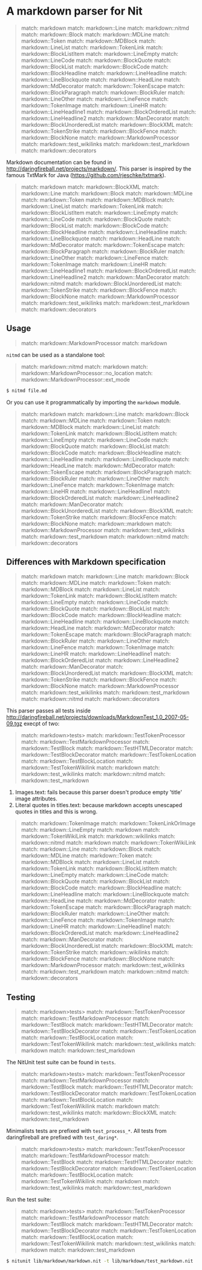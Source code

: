 # A markdown parser for Nit

> match: markdown
> match: markdown::Line
> match: markdown::nitmd
> match: markdown::Block
> match: markdown::MDLine
> match: markdown::Token
> match: markdown::MDBlock
> match: markdown::LineList
> match: markdown::TokenLink
> match: markdown::BlockListItem
> match: markdown::LineEmpty
> match: markdown::LineCode
> match: markdown::BlockQuote
> match: markdown::BlockList
> match: markdown::BlockCode
> match: markdown::BlockHeadline
> match: markdown::LineHeadline
> match: markdown::LineBlockquote
> match: markdown::HeadLine
> match: markdown::MdDecorator
> match: markdown::TokenEscape
> match: markdown::BlockParagraph
> match: markdown::BlockRuler
> match: markdown::LineOther
> match: markdown::LineFence
> match: markdown::TokenImage
> match: markdown::LineHR
> match: markdown::LineHeadline1
> match: markdown::BlockOrderedList
> match: markdown::LineHeadline2
> match: markdown::ManDecorator
> match: markdown::BlockUnorderedList
> match: markdown::BlockXML
> match: markdown::TokenStrike
> match: markdown::BlockFence
> match: markdown::BlockNone
> match: markdown::MarkdownProcessor
> match: markdown::test_wikilinks
> match: markdown::test_markdown
> match: markdown::decorators

Markdown documentation can be found in http://daringfireball.net/projects/markdown/.
This parser is inspired by the famous TxtMark for Java (https://github.com/rjeschke/txtmark).

> match: markdown
> match: markdown::BlockXML
> match: markdown::Line
> match: markdown::Block
> match: markdown::MDLine
> match: markdown::Token
> match: markdown::MDBlock
> match: markdown::LineList
> match: markdown::TokenLink
> match: markdown::BlockListItem
> match: markdown::LineEmpty
> match: markdown::LineCode
> match: markdown::BlockQuote
> match: markdown::BlockList
> match: markdown::BlockCode
> match: markdown::BlockHeadline
> match: markdown::LineHeadline
> match: markdown::LineBlockquote
> match: markdown::HeadLine
> match: markdown::MdDecorator
> match: markdown::TokenEscape
> match: markdown::BlockParagraph
> match: markdown::BlockRuler
> match: markdown::LineOther
> match: markdown::LineFence
> match: markdown::TokenImage
> match: markdown::LineHR
> match: markdown::LineHeadline1
> match: markdown::BlockOrderedList
> match: markdown::LineHeadline2
> match: markdown::ManDecorator
> match: markdown::nitmd
> match: markdown::BlockUnorderedList
> match: markdown::TokenStrike
> match: markdown::BlockFence
> match: markdown::BlockNone
> match: markdown::MarkdownProcessor
> match: markdown::test_wikilinks
> match: markdown::test_markdown
> match: markdown::decorators

## Usage

> match: markdown::MarkdownProcessor
> match: markdown

`nitmd` can be used as a standalone tool:

> match: markdown::nitmd
> match: markdown
> match: markdown::MarkdownProcessor::no_location
> match: markdown::MarkdownProcessor::ext_mode

~~~bash
$ nitmd file.md
~~~

Or you can use it programmatically by importing the `markdown` module.

> match: markdown
> match: markdown::Line
> match: markdown::Block
> match: markdown::MDLine
> match: markdown::Token
> match: markdown::MDBlock
> match: markdown::LineList
> match: markdown::TokenLink
> match: markdown::BlockListItem
> match: markdown::LineEmpty
> match: markdown::LineCode
> match: markdown::BlockQuote
> match: markdown::BlockList
> match: markdown::BlockCode
> match: markdown::BlockHeadline
> match: markdown::LineHeadline
> match: markdown::LineBlockquote
> match: markdown::HeadLine
> match: markdown::MdDecorator
> match: markdown::TokenEscape
> match: markdown::BlockParagraph
> match: markdown::BlockRuler
> match: markdown::LineOther
> match: markdown::LineFence
> match: markdown::TokenImage
> match: markdown::LineHR
> match: markdown::LineHeadline1
> match: markdown::BlockOrderedList
> match: markdown::LineHeadline2
> match: markdown::ManDecorator
> match: markdown::BlockUnorderedList
> match: markdown::BlockXML
> match: markdown::TokenStrike
> match: markdown::BlockFence
> match: markdown::BlockNone
> match: markdown::markdown
> match: markdown::MarkdownProcessor
> match: markdown::test_wikilinks
> match: markdown::test_markdown
> match: markdown::nitmd
> match: markdown::decorators

## Differences with Markdown specification

> match: markdown
> match: markdown::Line
> match: markdown::Block
> match: markdown::MDLine
> match: markdown::Token
> match: markdown::MDBlock
> match: markdown::LineList
> match: markdown::TokenLink
> match: markdown::BlockListItem
> match: markdown::LineEmpty
> match: markdown::LineCode
> match: markdown::BlockQuote
> match: markdown::BlockList
> match: markdown::BlockCode
> match: markdown::BlockHeadline
> match: markdown::LineHeadline
> match: markdown::LineBlockquote
> match: markdown::HeadLine
> match: markdown::MdDecorator
> match: markdown::TokenEscape
> match: markdown::BlockParagraph
> match: markdown::BlockRuler
> match: markdown::LineOther
> match: markdown::LineFence
> match: markdown::TokenImage
> match: markdown::LineHR
> match: markdown::LineHeadline1
> match: markdown::BlockOrderedList
> match: markdown::LineHeadline2
> match: markdown::ManDecorator
> match: markdown::BlockUnorderedList
> match: markdown::BlockXML
> match: markdown::TokenStrike
> match: markdown::BlockFence
> match: markdown::BlockNone
> match: markdown::MarkdownProcessor
> match: markdown::test_wikilinks
> match: markdown::test_markdown
> match: markdown::nitmd
> match: markdown::decorators

This parser passes all tests inside http://daringfireball.net/projects/downloads/MarkdownTest_1.0_2007-05-09.tgz execpt of two:

> match: markdown>tests>
> match: markdown::TestTokenProcessor
> match: markdown::TestMarkdownProcessor
> match: markdown::TestBlock
> match: markdown::TestHTMLDecorator
> match: markdown::TestBlockDecorator
> match: markdown::TestTokenLocation
> match: markdown::TestBlockLocation
> match: markdown::TestTokenWikilink
> match: markdown
> match: markdown::test_wikilinks
> match: markdown::nitmd
> match: markdown::test_markdown

1. Images.text: fails because this parser doesn't produce empty 'title' image attributes.
2. Literal quotes in titles.text: because markdown accepts unescaped quotes in titles and this is wrong.

> match: markdown::TokenImage
> match: markdown::TokenLinkOrImage
> match: markdown::LineEmpty
> match: markdown
> match: markdown::TokenWikiLink
> match: markdown::wikilinks
> match: markdown::nitmd
> match: markdown
> match: markdown::TokenWikiLink
> match: markdown::Line
> match: markdown::Block
> match: markdown::MDLine
> match: markdown::Token
> match: markdown::MDBlock
> match: markdown::LineList
> match: markdown::TokenLink
> match: markdown::BlockListItem
> match: markdown::LineEmpty
> match: markdown::LineCode
> match: markdown::BlockQuote
> match: markdown::BlockList
> match: markdown::BlockCode
> match: markdown::BlockHeadline
> match: markdown::LineHeadline
> match: markdown::LineBlockquote
> match: markdown::HeadLine
> match: markdown::MdDecorator
> match: markdown::TokenEscape
> match: markdown::BlockParagraph
> match: markdown::BlockRuler
> match: markdown::LineOther
> match: markdown::LineFence
> match: markdown::TokenImage
> match: markdown::LineHR
> match: markdown::LineHeadline1
> match: markdown::BlockOrderedList
> match: markdown::LineHeadline2
> match: markdown::ManDecorator
> match: markdown::BlockUnorderedList
> match: markdown::BlockXML
> match: markdown::TokenStrike
> match: markdown::wikilinks
> match: markdown::BlockFence
> match: markdown::BlockNone
> match: markdown::MarkdownProcessor
> match: markdown::test_wikilinks
> match: markdown::test_markdown
> match: markdown::nitmd
> match: markdown::decorators

## Testing

> match: markdown>tests>
> match: markdown::TestTokenProcessor
> match: markdown::TestMarkdownProcessor
> match: markdown::TestBlock
> match: markdown::TestHTMLDecorator
> match: markdown::TestBlockDecorator
> match: markdown::TestTokenLocation
> match: markdown::TestBlockLocation
> match: markdown::TestTokenWikilink
> match: markdown::test_wikilinks
> match: markdown
> match: markdown::test_markdown

The NitUnit test suite can be found in `tests`.

> match: markdown>tests>
> match: markdown::TestTokenProcessor
> match: markdown::TestMarkdownProcessor
> match: markdown::TestBlock
> match: markdown::TestHTMLDecorator
> match: markdown::TestBlockDecorator
> match: markdown::TestTokenLocation
> match: markdown::TestBlockLocation
> match: markdown::TestTokenWikilink
> match: markdown
> match: markdown::test_wikilinks
> match: markdown::BlockXML
> match: markdown::test_markdown

Minimalists tests are prefixed with `test_process_*`. All tests from daringfireball are prefixed with `test_daring*`.

> match: markdown>tests>
> match: markdown::TestTokenProcessor
> match: markdown::TestMarkdownProcessor
> match: markdown::TestBlock
> match: markdown::TestHTMLDecorator
> match: markdown::TestBlockDecorator
> match: markdown::TestTokenLocation
> match: markdown::TestBlockLocation
> match: markdown::TestTokenWikilink
> match: markdown
> match: markdown::test_wikilinks
> match: markdown::test_markdown

Run the test suite:

> match: markdown>tests>
> match: markdown::TestTokenProcessor
> match: markdown::TestMarkdownProcessor
> match: markdown::TestBlock
> match: markdown::TestHTMLDecorator
> match: markdown::TestBlockDecorator
> match: markdown::TestTokenLocation
> match: markdown::TestBlockLocation
> match: markdown::TestTokenWikilink
> match: markdown::test_wikilinks
> match: markdown
> match: markdown::test_markdown

~~~bash
$ nitunit lib/markdown/markdown.nit -t lib/markdown/test_markdown.nit
~~~

